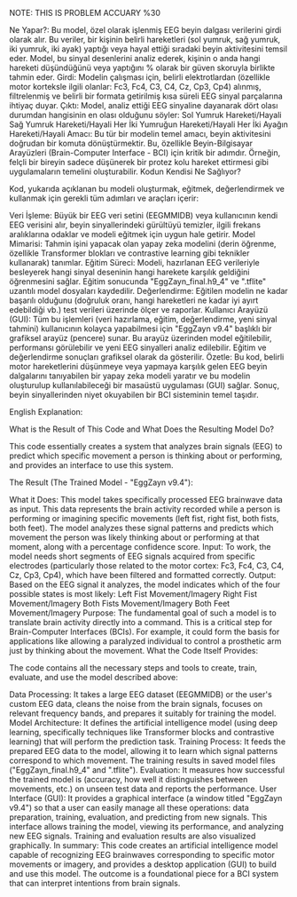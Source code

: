 NOTE: THIS IS PROBLEM ACCUARY %30

Ne Yapar?: Bu model, özel olarak işlenmiş EEG beyin dalgası verilerini girdi olarak alır. Bu veriler, bir kişinin belirli hareketleri (sol yumruk, sağ yumruk, iki yumruk, iki ayak) yaptığı veya hayal ettiği sıradaki beyin aktivitesini temsil eder. Model, bu sinyal desenlerini analiz ederek, kişinin o anda hangi hareketi düşündüğünü veya yaptığını % olarak bir güven skoruyla birlikte tahmin eder.
Girdi: Modelin çalışması için, belirli elektrotlardan (özellikle motor korteksle ilgili olanlar: Fc3, Fc4, C3, C4, Cz, Cp3, Cp4) alınmış, filtrelenmiş ve belirli bir formata getirilmiş kısa süreli EEG sinyal parçalarına ihtiyaç duyar.
Çıktı: Model, analiz ettiği EEG sinyaline dayanarak dört olası durumdan hangisinin en olası olduğunu söyler:
Sol Yumruk Hareketi/Hayali
Sağ Yumruk Hareketi/Hayali
Her İki Yumruğun Hareketi/Hayali
Her İki Ayağın Hareketi/Hayali
Amacı: Bu tür bir modelin temel amacı, beyin aktivitesini doğrudan bir komuta dönüştürmektir. Bu, özellikle Beyin-Bilgisayar Arayüzleri (Brain-Computer Interface - BCI) için kritik bir adımdır. Örneğin, felçli bir bireyin sadece düşünerek bir protez kolu hareket ettirmesi gibi uygulamaların temelini oluşturabilir.
Kodun Kendisi Ne Sağlıyor?

Kod, yukarıda açıklanan bu modeli oluşturmak, eğitmek, değerlendirmek ve kullanmak için gerekli tüm adımları ve araçları içerir:

Veri İşleme: Büyük bir EEG veri setini (EEGMMIDB) veya kullanıcının kendi EEG verisini alır, beyin sinyallerindeki gürültüyü temizler, ilgili frekans aralıklarına odaklar ve modeli eğitmek için uygun hale getirir.
Model Mimarisi: Tahmin işini yapacak olan yapay zeka modelini (derin öğrenme, özellikle Transformer blokları ve contrastive learning gibi teknikler kullanarak) tanımlar.
Eğitim Süreci: Modeli, hazırlanan EEG verileriyle besleyerek hangi sinyal deseninin hangi harekete karşılık geldiğini öğrenmesini sağlar. Eğitim sonucunda "EggZayn_final.h9_4" ve ".tflite" uzantılı model dosyaları kaydedilir.
Değerlendirme: Eğitilen modelin ne kadar başarılı olduğunu (doğruluk oranı, hangi hareketleri ne kadar iyi ayırt edebildiği vb.) test verileri üzerinde ölçer ve raporlar.
Kullanıcı Arayüzü (GUI): Tüm bu işlemleri (veri hazırlama, eğitim, değerlendirme, yeni sinyal tahmini) kullanıcının kolayca yapabilmesi için "EggZayn v9.4" başlıklı bir grafiksel arayüz (pencere) sunar. Bu arayüz üzerinden model eğitilebilir, performansı görülebilir ve yeni EEG sinyalleri analiz edilebilir. Eğitim ve değerlendirme sonuçları grafiksel olarak da gösterilir.
Özetle: Bu kod, belirli motor hareketlerini düşünmeye veya yapmaya karşılık gelen EEG beyin dalgalarını tanıyabilen bir yapay zeka modeli yaratır ve bu modelin oluşturulup kullanılabileceği bir masaüstü uygulaması (GUI) sağlar. Sonuç, beyin sinyallerinden niyet okuyabilen bir BCI sisteminin temel taşıdır.

English Explanation:

What is the Result of This Code and What Does the Resulting Model Do?

This code essentially creates a system that analyzes brain signals (EEG) to predict which specific movement a person is thinking about or performing, and provides an interface to use this system.

The Result (The Trained Model - "EggZayn v9.4"):

What it Does: This model takes specifically processed EEG brainwave data as input. This data represents the brain activity recorded while a person is performing or imagining specific movements (left fist, right fist, both fists, both feet). The model analyzes these signal patterns and predicts which movement the person was likely thinking about or performing at that moment, along with a percentage confidence score.
Input: To work, the model needs short segments of EEG signals acquired from specific electrodes (particularly those related to the motor cortex: Fc3, Fc4, C3, C4, Cz, Cp3, Cp4), which have been filtered and formatted correctly.
Output: Based on the EEG signal it analyzes, the model indicates which of the four possible states is most likely:
Left Fist Movement/Imagery
Right Fist Movement/Imagery
Both Fists Movement/Imagery
Both Feet Movement/Imagery
Purpose: The fundamental goal of such a model is to translate brain activity directly into a command. This is a critical step for Brain-Computer Interfaces (BCIs). For example, it could form the basis for applications like allowing a paralyzed individual to control a prosthetic arm just by thinking about the movement.
What the Code Itself Provides:

The code contains all the necessary steps and tools to create, train, evaluate, and use the model described above:

Data Processing: It takes a large EEG dataset (EEGMMIDB) or the user's custom EEG data, cleans the noise from the brain signals, focuses on relevant frequency bands, and prepares it suitably for training the model.
Model Architecture: It defines the artificial intelligence model (using deep learning, specifically techniques like Transformer blocks and contrastive learning) that will perform the prediction task.
Training Process: It feeds the prepared EEG data to the model, allowing it to learn which signal patterns correspond to which movement. The training results in saved model files ("EggZayn_final.h9_4" and ".tflite").
Evaluation: It measures how successful the trained model is (accuracy, how well it distinguishes between movements, etc.) on unseen test data and reports the performance.
User Interface (GUI): It provides a graphical interface (a window titled "EggZayn v9.4") so that a user can easily manage all these operations: data preparation, training, evaluation, and predicting from new signals. This interface allows training the model, viewing its performance, and analyzing new EEG signals. Training and evaluation results are also visualized graphically.
In summary: This code creates an artificial intelligence model capable of recognizing EEG brainwaves corresponding to specific motor movements or imagery, and provides a desktop application (GUI) to build and use this model. The outcome is a foundational piece for a BCI system that can interpret intentions from brain signals.
